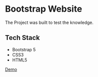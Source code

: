 # Bootstrap Website

The Project was built to test the knowledge.

## Tech Stack
- Bootstrap 5
- CSS3
- HTML5

<a href="css-basic-portfolio-website.vercel.app">Demo</a>
